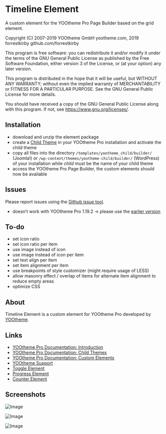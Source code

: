 # Timeline Element

A custom element for the YOOtheme Pro Page Builder based on the grid element.

Copyright (C) 2007-2019 YOOtheme GmbH yootheme.com, 2019 forrestkirby github.com/forrestkirby

This program is free software: you can redistribute it and/or modify
it under the terms of the GNU General Public License as published by
the Free Software Foundation, either version 3 of the License, or
(at your option) any later version.

This program is distributed in the hope that it will be useful,
but WITHOUT ANY WARRANTY; without even the implied warranty of
MERCHANTABILITY or FITNESS FOR A PARTICULAR PURPOSE. See the
GNU General Public License for more details.

You should have received a copy of the GNU General Public License
along with this program. If not, see <https://www.gnu.org/licenses/>.

## Installation

- download and unzip the element package
- create a [Child Theme](https://yootheme.com/support/yootheme-pro/joomla/child-themes) in your YOOtheme Pro installation and activate the child theme
- copy all files into the directory `/templates/yootheme_child/builder/` (Joomla!) or `/wp-content/themes/yootheme-child/builder/` (WordPress) of your installation while *child* must be the name of your child theme
- access the YOOtheme Pro Page Builder, the custom elements should now be available

## Issues

Please report issues using the [Github issue tool](../../issues).

- doesn’t work with YOOtheme Pro 1.19.2 → please use the [earlier version](https://github.com/forrestkirby/timeline-element/tree/68eafea49db6bf588e44a33933d32638a071c60f)

## To-do

- set icon ratio
- set icon ratio per item
- use image instead of icon
- use image instead of icon per item
- set text align per item
- set item alignment per item
- use breakpoints of style customizer (might require usage of LESS)
- allow masonry effect / overlap of items for alternate item alignment to reduce empty areas
- optimize CSS

## About

Timeline Element is a custom element for YOOtheme Pro developed by [YOOtheme](https://yootheme.com).

## Links

- [YOOtheme Pro Documentation: Introduction](https://yootheme.com/support/yootheme-pro/joomla/introduction)
- [YOOtheme Pro Documentation: Child Themes](https://yootheme.com/support/yootheme-pro/joomla/child-themes)
- [YOOtheme Pro Documentation: Custom Elements](https://yootheme.com/support/yootheme-pro/joomla/custom-elements)
- [YOOtheme Support](https://yootheme.com/support)
- [Toggle Element](https://github.com/forrestkirby/toggle-element)
- [Progress Element](https://github.com/forrestkirby/progress-element)
- [Counter Element](https://github.com/forrestkirby/counter-element)

## Screenshots

![Image](https://pionte.ch/yootheme/max/images/tutorial-timeline-2.jpg)

![Image](https://pionte.ch/yootheme/max/images/tutorial-timeline-3.jpg)

![Image](https://pionte.ch/yootheme/max/images/tutorial-timeline-4.jpg)
